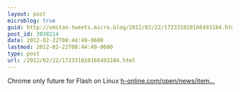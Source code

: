 ```yaml
---
layout: post
microblog: true
guid: http://vmstan-tweets.micro.blog/2012/02/22/172331010166493184.html
post_id: 3038214
date: 2012-02-22T08:44:49-0600
lastmod: 2012-02-22T08:44:49-0600
type: post
url: /2012/02/22/172331010166493184.html
---
```

Chrome only future for Flash on Linux <a href="http://www.h-online.com/open/news/item/Chrome-only-future-for-Flash-on-Linux-1440104.html">h-online.com/open/news/item…</a>
